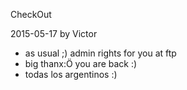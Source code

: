 CheckOut

2015-05-17 by Victor

* as usual ;) admin rights for you at ftp
* big thanx:Ö you are back :)
* todas los argentinos :)